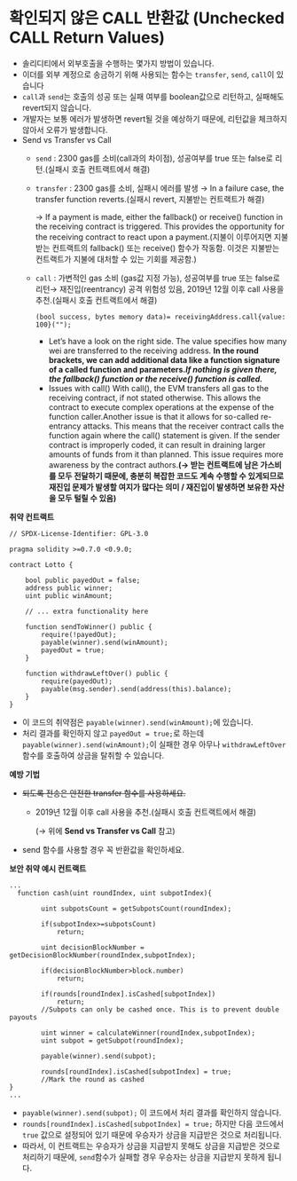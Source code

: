 # 확인되지 않은 CALL 반환값 (Unchecked CALL Return Values)


- 솔리디티에서 외부호출을 수행하는 몇가지 방법이 있습니다.
- 이더를 외부 계정으로 송금하기 위해 사용되는 함수는 `transfer`, `send`, `call`이 있습니다
- `call`과 `send`는 호출의 성공 또는 실패 여부를 boolean값으로 리턴하고, 실패해도 revert되지 않습니다.
- 개발자는 보통 에러가 발생하면 revert될 것을 예상하기 때문에, 리턴값을 체크하지 않아서 오류가 발생합니다.
- Send vs Transfer vs Call
    - `send` : 2300 gas를 소비(call과의 차이점), 성공여부를 true 또는 false로 리턴.(실패시 호출 컨트랙트에서 해결)
    - `transfer` : 2300 gas를 소비, 실패시 에러를 발생 → In a failure case, the transfer function reverts.(실패시 revert, 지불받는 컨트랙트가 해결)
        
        → If a payment is made, either the fallback() or receive() function in the receiving contract is triggered. This provides the opportunity for the receiving contract to react upon a payment.(지불이 이루어지면 지불 받는 컨트랙트의 fallback() 또는 receive() 함수가 작동함. 이것은 지불받는 컨트랙트가 지불에 대처할 수 있는 기회를 제공함.)
        
    - `call` : 가변적인 gas 소비 (gas값 지정 가능), 성공여부를 true 또는 false로 리턴→ 재진입(reentrancy) 공격 위험성 있음, 2019년 12월 이후 call 사용을 추천.(실패시 호출 컨트랙트에서 해결)
        
        `(bool success, bytes memory data)= receivingAddress.call{value: 100}("");`
        
        - Let’s have a look on the right side. The value specifies how many wei are transferred to the receiving address. **In the round brackets, we can add additional data like a function signature of a called function and parameters.*If nothing is given there, the fallback() function or the receive() function is called.***
        - Issues with call() With call(), the EVM transfers all gas to the receiving contract, if not stated otherwise. This allows the contract to execute complex operations at the expense of the function caller.Another issue is that it allows for so-called re-entrancy attacks. This means that the receiver contract calls the function again where the call() statement is given. If the sender contract is improperly coded, it can result in draining larger amounts of funds from it than planned. This issue requires more awareness by the contract authors.**(→ 받는 컨트랙트에 남은 가스비를 모두 전달하기 때문에, 충분히 복잡한 코드도 계속 수행할 수 있게되므로 재진입 문제가 발생할 여지가 많다는 의미 / 재진입이 발생하면 보유한 자산을 모두 털릴 수 있음)**
    

**취약 컨트랙트**

```solidity
// SPDX-License-Identifier: GPL-3.0

pragma solidity >=0.7.0 <0.9.0;

contract Lotto {

    bool public payedOut = false;
    address public winner;
    uint public winAmount;

    // ... extra functionality here

    function sendToWinner() public {
        require(!payedOut);
        payable(winner).send(winAmount);
        payedOut = true;
    }

    function withdrawLeftOver() public {
        require(payedOut);
        payable(msg.sender).send(address(this).balance);
    }
}
```

- 이 코드의 취약점은 `payable(winner).send(winAmount);`에 있습니다.
- 처리 결과를 확인하지 않고 `payedOut = true;`로 하는데 `payable(winner).send(winAmount);`이 실패한 경우 아무나 `withdrawLeftOver` 함수를 호출하여 상금을 탈취할 수 있습니다.

**예방 기법**

- ~~되도록 전송은 안전한 transfer 함수를 사용하세요.~~
    - 2019년 12월 이후 call 사용을 추천.(실패시 호출 컨트랙트에서 해결)
        
        (→ 위에 **Send vs Transfer vs Call** 참고)
        
- send 함수를 사용할 경우 꼭 반환값을 확인하세요.

**보안 취약 예시 컨트랙트**

```solidity
...
  function cash(uint roundIndex, uint subpotIndex){

        uint subpotsCount = getSubpotsCount(roundIndex);

        if(subpotIndex>=subpotsCount)
            return;

        uint decisionBlockNumber = getDecisionBlockNumber(roundIndex,subpotIndex);

        if(decisionBlockNumber>block.number)
            return;

        if(rounds[roundIndex].isCashed[subpotIndex])
            return;
        //Subpots can only be cashed once. This is to prevent double payouts

        uint winner = calculateWinner(roundIndex,subpotIndex);
        uint subpot = getSubpot(roundIndex);

        payable(winner).send(subpot);

        rounds[roundIndex].isCashed[subpotIndex] = true;
        //Mark the round as cashed
}
...
```

- `payable(winner).send(subpot);` 이 코드에서 처리 결과를 확인하지 않습니다.
- `rounds[roundIndex].isCashed[subpotIndex] = true;` 하지만 다음 코드에서 `true` 값으로 설정되어 있기 때문에 우승자가 상금을 지급받은 것으로 처리됩니다.
- 따라서, 이 컨트랙트는 우승자가 상금을 지급받지 못해도 상금을 지급받은 것으로 처리하기 때문에, `send`함수가 실패할 경우 우승자는 상금을 지급받지 못하게 됩니다.
